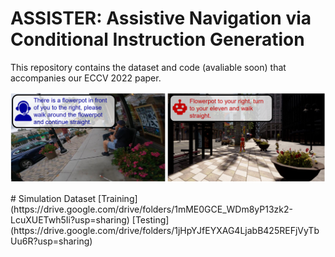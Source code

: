 # ASSISTER: Assistive Navigation via Conditional Instruction Generation
This repository contains the dataset and code (avaliable soon) that accompanies our ECCV 2022 paper.

<p>
    <img width="720" alt="Example 1" src="images/example.PNG" class="fit"/>
</p>
# Simulation Dataset
[Training](https://drive.google.com/drive/folders/1mME0GCE_WDm8yP13zk2-LcuXUETwh5Ii?usp=sharing)    
[Testing](https://drive.google.com/drive/folders/1jHpYJfEYXAG4LjabB425REFjVyTbUu6R?usp=sharing)    
